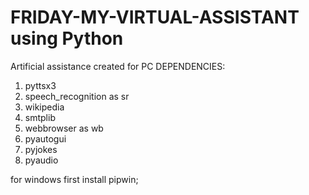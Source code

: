 # FRIDAY-MY-VIRTUAL-ASSISTANT using Python
Artificial assistance created for PC
DEPENDENCIES:
1)  pyttsx3
2) speech_recognition as sr
3) wikipedia
4) smtplib
5) webbrowser as wb
6) pyautogui
7) pyjokes
8) pyaudio

for windows first install pipwin;
